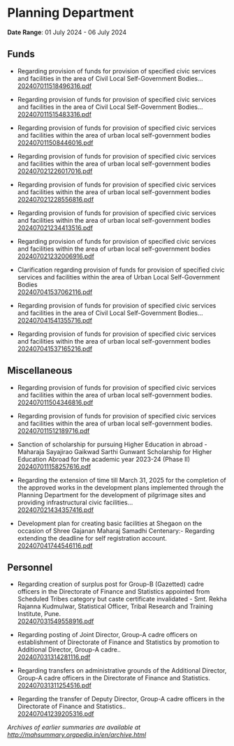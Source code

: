 # Planning Department

**Date Range**: 01 July 2024 - 06 July 2024


## Funds
- Regarding provision of funds for provision of specified civic services and facilities in the area of Civil Local Self-Government Bodies...\
  [202407011518496316.pdf](https://gr.maharashtra.gov.in/Site/Upload/Government%20Resolutions/English/202407011518496316.pdf)

- Regarding provision of funds for provision of specified civic services and facilities in the area of Civil Local Self-Government Bodies...\
  [202407011515483316.pdf](https://gr.maharashtra.gov.in/Site/Upload/Government%20Resolutions/English/202407011515483316.pdf)

- Regarding provision of funds for provision of specified civic services and facilities within the area of urban local self-government bodies\
  [202407011508446016.pdf](https://gr.maharashtra.gov.in/Site/Upload/Government%20Resolutions/English/202407011508446016.pdf)

- Regarding provision of funds for provision of specified civic services and facilities within the area of urban local self-government bodies\
  [202407021226017016.pdf](https://gr.maharashtra.gov.in/Site/Upload/Government%20Resolutions/English/202407021226017016.pdf)

- Regarding provision of funds for provision of specified civic services and facilities within the area of urban local self-government bodies\
  [202407021228556816.pdf](https://gr.maharashtra.gov.in/Site/Upload/Government%20Resolutions/English/202407021228556816.pdf)

- Regarding provision of funds for provision of specified civic services and facilities within the area of urban local self-government bodies\
  [202407021234413516.pdf](https://gr.maharashtra.gov.in/Site/Upload/Government%20Resolutions/English/202407021234413516.pdf)

- Regarding provision of funds for provision of specified civic services and facilities within the area of urban local self-government bodies\
  [202407021232006916.pdf](https://gr.maharashtra.gov.in/Site/Upload/Government%20Resolutions/English/202407021232006916.pdf)

- Clarification regarding provision of funds for provision of specified civic services and facilities within the area of Urban Local Self-Government Bodies\
  [202407041537062116.pdf](https://gr.maharashtra.gov.in/Site/Upload/Government%20Resolutions/English/202407041537062116.pdf)

- Regarding provision of funds for provision of specified civic services and facilities in the area of Civil Local Self-Government Bodies...\
  [202407041541355716.pdf](https://gr.maharashtra.gov.in/Site/Upload/Government%20Resolutions/English/202407041541355716.pdf)

- Regarding provision of funds for provision of specified civic services and facilities within the area of urban local self-government bodies\
  [202407041537165216.pdf](https://gr.maharashtra.gov.in/Site/Upload/Government%20Resolutions/English/202407041537165216.pdf)

## Miscellaneous
- Regarding provision of funds for provision of specified civic services and facilities within the area of urban local self-government bodies.\
  [202407011504346816.pdf](https://gr.maharashtra.gov.in/Site/Upload/Government%20Resolutions/English/202407011504346816.pdf)

- Regarding provision of funds for provision of specified civic services and facilities within the area of urban local self-government bodies.\
  [202407011512189716.pdf](https://gr.maharashtra.gov.in/Site/Upload/Government%20Resolutions/English/202407011512189716.pdf)

- Sanction of scholarship for pursuing Higher Education in abroad - Maharaja Sayajirao Gaikwad Sarthi Gunwant Scholarship for Higher Education Abroad for the academic year 2023-24 (Phase II)\
  [202407011158257616.pdf](https://gr.maharashtra.gov.in/Site/Upload/Government%20Resolutions/English/202407011158257616.pdf)

- Regarding the extension of time till March 31, 2025 for the completion of the approved works in the development plans implemented through the Planning Department for the development of pilgrimage sites and providing infrastructural civic facilities...\
  [202407021434357416.pdf](https://gr.maharashtra.gov.in/Site/Upload/Government%20Resolutions/English/202407021434357416.pdf)

- Development plan for creating basic facilities at Shegaon on the occasion of Shree Gajanan Maharaj Samadhi Centenary:- Regarding extending the deadline for self registration account.\
  [202407041744546116.pdf](https://gr.maharashtra.gov.in/Site/Upload/Government%20Resolutions/English/202407041744546116.pdf)

## Personnel
- Regarding creation of surplus post for Group-B (Gazetted) cadre officers in the Directorate of Finance and Statistics appointed from Scheduled Tribes category but caste certificate invalidated - Smt. Rekha Rajanna Kudmulwar, Statistical Officer, Tribal Research and Training Institute, Pune.\
  [202407031549558916.pdf](https://gr.maharashtra.gov.in/Site/Upload/Government%20Resolutions/English/202407031549558916.pdf)

- Regarding posting of Joint Director, Group-A cadre officers on establishment of Directorate of Finance and Statistics by promotion to Additional Director, Group-A cadre..\
  [202407031314281116.pdf](https://gr.maharashtra.gov.in/Site/Upload/Government%20Resolutions/English/202407031314281116.pdf)

- Regarding transfers on administrative grounds of the Additional Director, Group-A cadre officers in the Directorate of Finance and Statistics.\
  [202407031311254516.pdf](https://gr.maharashtra.gov.in/Site/Upload/Government%20Resolutions/English/202407031311254516.pdf)

- Regarding the transfer of Deputy Director, Group-A cadre officers in the Directorate of Finance and Statistics..\
  [202407041239205316.pdf](https://gr.maharashtra.gov.in/Site/Upload/Government%20Resolutions/English/202407041239205316.pdf)


*Archives of earlier summaries are available at http://mahsummary.orgpedia.in/en/archive.html*